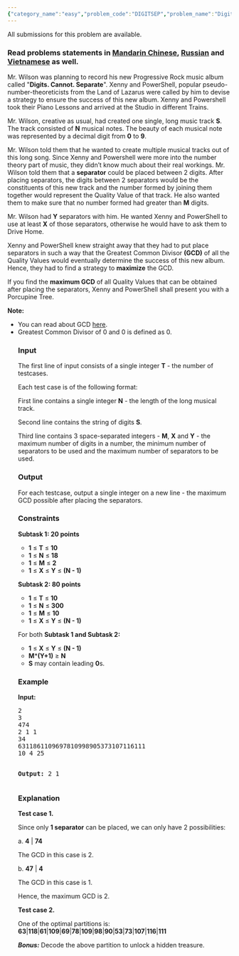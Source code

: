 ```yaml
---
{"category_name":"easy","problem_code":"DIGITSEP","problem_name":"Digits Cannot Separate","languages_supported":{"0":"ADA","1":"ASM","2":"BASH","3":"BF","4":"C","5":"C99 strict","6":"CAML","7":"CLOJ","8":"CLPS","9":"CPP 4.3.2","10":"CPP 4.9.2","11":"CPP14","12":"CS2","13":"D","14":"ERL","15":"FORT","16":"FS","17":"GO","18":"HASK","19":"ICK","20":"ICON","21":"JAVA","22":"JS","23":"LISP clisp","24":"LISP sbcl","25":"LUA","26":"NEM","27":"NICE","28":"NODEJS","29":"PAS fpc","30":"PAS gpc","31":"PERL","32":"PERL6","33":"PHP","34":"PIKE","35":"PRLG","36":"PYPY","37":"PYTH","38":"PYTH 3.4","39":"RUBY","40":"SCALA","41":"SCM chicken","42":"SCM guile","43":"SCM qobi","44":"ST","45":"TCL","46":"TEXT","47":"WSPC"},"max_timelimit":1,"source_sizelimit":50000,"problem_author":"wittyceaser","problem_tester":"iscsi","date_added":"3-01-2017","tags":{"0":"ad","1":"dynamic","2":"gcd","3":"jan17","4":"medium","5":"wittyceaser"},"editorial_url":"https://discuss.codechef.com/problems/DIGITSEP","time":{"view_start_date":1484731800,"submit_start_date":1484731800,"visible_start_date":1484731800,"end_date":1735669800},"layout":"problem"}
---
```

<span class="solution-visible-txt">All submissions for this problem are available.</span><h3> Read problems statements in <a target="_blank" href="http://www.codechef.com/download/translated/JAN17/mandarin/DIGITSEP
.pdf">Mandarin Chinese</a>, <a target="_blank" href="http://www.codechef.com/download/translated/JAN17/russian/DIGITSEP
.pdf">Russian</a> and <a target="_blank" href="http://www.codechef.com/download/translated/JAN17/vietnamese/DIGITSEP
.pdf">Vietnamese</a> as well.</h3>


<p>Mr. Wilson was planning to record his new Progressive Rock music album called "<b>Digits. Cannot. Separate</b>". Xenny and PowerShell, popular pseudo-number-theoreticists from the Land of Lazarus were called by him to devise a strategy to ensure the success of this new album. Xenny and Powershell took their Piano Lessons and arrived at the Studio in different Trains.</p>

<p>Mr. Wilson, creative as usual, had created one single, long music track <b>S</b>. The track consisted of <b>N</b> musical notes. The beauty of each musical note was represented by a decimal digit from <b>0</b> to <b>9</b>.</p>

<p>Mr. Wilson told them that he wanted to create multiple musical tracks out of this long song. Since Xenny and Powershell were more into the number theory part of music, they didn’t know much about their real workings. Mr. Wilson told them that a <b>separator</b> could be placed between 2 digits. After placing separators, the digits between 2 separators would be the constituents of this new track and the number formed by joining them together would represent the Quality Value of that track. He also wanted them to make sure that no number formed had greater than <b>M</b> digits.</p>

<p>Mr. Wilson had <b>Y</b> separators with him. He wanted Xenny and PowerShell to use at least <b>X</b> of those separators, otherwise he would have to ask them to Drive Home.</p>

<p>Xenny and PowerShell knew straight away that they had to put place separators in such a way that the Greatest Common Divisor <b>(GCD)</b> of all the Quality Values would eventually determine the success of this new album. Hence, they had to find a strategy to <b>maximize</b> the GCD.</p>

<p>If you find the <b>maximum GCD</b> of all Quality Values that can be obtained after placing the separators, Xenny and PowerShell shall present you with a Porcupine Tree.</p>

<p>
<b>Note:</b>
<ul>
<li>
You can read about GCD <a href="https://en.wikipedia.org/wiki/Greatest_common_divisor">here</a>.
</li>
<li>
Greatest Common Divisor of 0 and 0 is defined as 0.
</li>
</p>

<h3>Input</h3>
<p>The first line of input consists of a single integer <b>T</b> - the number of testcases.</p>
<p>Each test case is of the following format:</p>
<p>First line contains a single integer <b>N</b> - the length of the long musical track.</p>
<p>Second line contains the string of digits <b>S</b>.</p>
<p>Third line contains 3 space-separated integers - <b>M</b>, <b>X</b> and <b>Y</b> - the maximum number of digits in a number, the minimum number of separators to be used and the maximum number of separators to be used.</p>

<h3>Output</h3>
<p>For each testcase, output a single integer on a new line - the maximum GCD possible after placing the separators.</p>

<h3>Constraints</h3>
<p><b>Subtask 1: 20 points</b></p>
<p>
<ul>
<li><b>1</b> ≤ <b>T</b> ≤ <b>10</b></li>
<li><b>1</b> ≤ <b>N</b> ≤ <b>18</b></li>
<li><b>1</b> ≤ <b>M</b> ≤ <b>2</b></li>
<li><b>1</b> ≤ <b>X</b> ≤ <b>Y</b> ≤ <b>(N - 1)</b></li>
</ul>
</p>
<p><b>Subtask 2: 80 points</b></p>
<p>
<ul>
<li><b>1</b> ≤ <b>T</b> ≤ <b>10</b></li>
<li><b>1</b> ≤ <b>N</b> ≤ <b>300</b></li>
<li><b>1</b> ≤ <b>M</b> ≤ <b>10</b></li>
<li><b>1</b> ≤ <b>X</b> ≤ <b>Y</b> ≤ <b>(N - 1)</b></li>
</ul>
</p>
<p>For both <b>Subtask 1 and Subtask 2:</b></p>
<p>
<ul>
<li><b>1</b> ≤ <b>X</b> ≤ <b>Y</b> ≤ <b>(N - 1)</b></li>
<li><b>M</b>*<b>(Y+1)</b> ≥ <b>N</b></li>
<li><b>S</b> may contain leading <b>0</b>s.</li>
</ul>
</p>

<h3>Example</h3>
<b>Input:</b>
<pre>
2
3
474
2 1 1
34
6311861109697810998905373107116111
10 4 25

<b>Output:</b>
2
1
</pre>

<h3>Explanation</h3>
<p><b>Test case 1.</b> </p>
<p>Since only <b>1 separator</b> can be placed, we can only have 2 possibilities:
<p>
    a. <b>4</b> | <b>74</b>
</p>
<p>
The GCD in this case is 2.
</p>
<p>
    b. <b>47</b> | <b>4</b>
</p>
<p>
The GCD in this case is 1.
</p>
</p>
<p>Hence, the maximum GCD is 2.</p>

<p><b>Test case 2.</b></p>
<p>
One of the optimal partitions is:
<b>63</b>|<b>118</b>|<b>61</b>|<b>109</b>|<b>69</b>|<b>78</b>|<b>109</b>|<b>98</b>|<b>90</b>|<b>53</b>|<b>73</b>|<b>107</b>|<b>116</b>|<b>111</b>
</p>
<p>
<b><i>Bonus:</i></b> Decode the above partition to unlock a hidden treasure.
</p>





